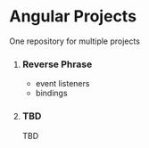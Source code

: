 # Angular Projects

One repository for multiple projects

1. ### Reverse Phrase

   - event listeners
   - bindings

2. ### TBD
   TBD
